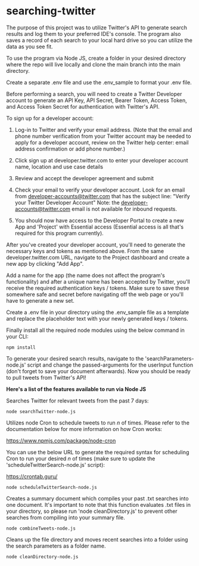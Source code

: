 # searching-twitter
The purpose of this project was to utilize Twitter's API to generate search results and log them to your preferred IDE's console. The program also saves a record of each search to your local hard drive so you can utilize the data as you see fit.

To use the program via Node JS, create a folder in your desired directory where the repo will live locally and clone the main branch into the main directory.

Create a separate .env file and use the .env_sample to format your .env file.

Before performing a search, you will need to create a Twitter Developer account to generate an API Key, API Secret, Bearer Token, Access Token, and Access Token Secret for authentication with Twitter's API.

To sign up for a developer account:

1) Log-in to Twitter and verify your email address. (Note that the email and phone number verification from your Twitter account may be needed to apply for a developer account, review on the Twitter help center: email address confirmation or add phone number.)

2) Click sign up at developer.twitter.com to enter your developer account name, location and use case details

3) Review and accept the developer agreement and submit

4) Check your email to verify your developer account. Look for an email from developer-accounts@twitter.com that has the subject line: "Verify your Twitter Developer Account" Note: the developer-accounts@twitter.com email is not available for inbound requests.

5) You should now have access to the Developer Portal to create a new App and 'Project' with Essential access (Essential access is all that's required for this program currently).

After you've created your developer account, you'll need to generate the necessary keys and tokens as mentioned above. From the same developer.twitter.com URL, navigate to the Project dashboard and create a new app by clicking "Add App". 

Add a name for the app (the name does not affect the program's functionality) and after a unique name has been accepted by Twitter, you'll receive the required authentication keys / tokens. Make sure to save these somewhere safe and secret before navigating off the web page or you'll have to generate a new set. 

Create a .env file in your directory using the .env_sample file as a template and replace the placeholder text with your newly generated keys / tokens.

Finally install all the required node modules using the below command in your CLI: 
```
npm install
```

To generate your desired search results, navigate to the 'searchParameters-node.js' script and change the passed-arguments for the userInput function (don't forget to save your document afterwards). Now you should be ready to pull tweets from Twitter's API!

**Here's a list of the features available to run via Node JS**

Searches Twitter for relevant tweets from the past 7 days:
```
node searchTwitter-node.js
```

Utilizes node Cron to schedule tweets to run _n_ of times. Please refer to the documentation below for more information on how Cron works:

https://www.npmjs.com/package/node-cron

You can use the below URL to generate the required syntax for scheduling Cron to run your desired _n_ of times (make sure to update the 'scheduleTwitterSearch-node.js' script): 

https://crontab.guru/

```
node scheduleTwitterSearch-node.js
```

Creates a summary document which compiles your past .txt searches into one document. It's important to note that this function evaluates .txt files in your directory, so please run 'node cleanDirectory.js' to prevent other searches from compiling into your summary file.
```
node combineTweets-node.js
```

Cleans up the file directory and moves recent searches into a folder using the search parameters as a folder name.
```
node cleanDirectory-node.js
```
